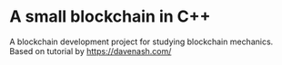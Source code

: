 # A small blockchain in C++
A blockchain development project for studying blockchain mechanics. 
Based on tutorial by https://davenash.com/
